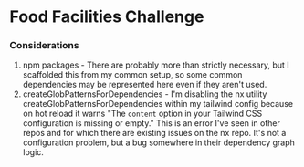# Food Facilities Challenge

### Considerations

1. npm packages - There are probably more than strictly necessary, but I scaffolded this from my common setup, so some common dependencies may be represented here even if they aren't used.
2. createGlobPatternsForDependencies - I'm disabling the nx utility createGlobPatternsForDependencies within my tailwind config because on hot reload it warns "The `content` option in your Tailwind CSS configuration is missing or empty." This is an error I've seen in other repos and for which there are existing issues on the nx repo. It's not a configuration problem, but a bug somewhere in their dependency graph logic.

